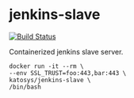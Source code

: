 # jenkins-slave

[![Build Status](https://travis-ci.org/katosys/jenkins-slave.svg?branch=master)](https://travis-ci.org/katosys/jenkins-slave)

Containerized jenkins slave server.

```
docker run -it --rm \
--env SSL_TRUST=foo:443,bar:443 \
katosys/jenkins-slave \
/bin/bash
```
